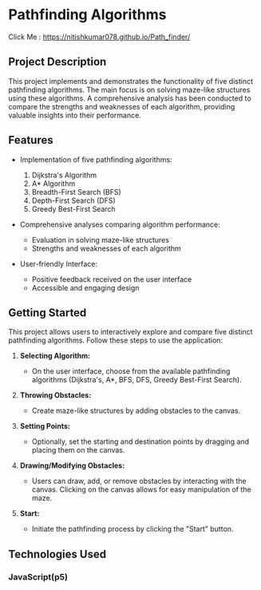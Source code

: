 # Pathfinding Algorithms
 
Click Me :
 https://nitishkumar078.github.io/Path_finder/


## Project Description

This project implements and demonstrates the functionality of five distinct pathfinding algorithms. The main focus is on solving maze-like structures using these algorithms. A comprehensive analysis has been conducted to compare the strengths and weaknesses of each algorithm, providing valuable insights into their performance.

## Features

- Implementation of five pathfinding algorithms:
  1. Dijkstra's Algorithm
  2. A* Algorithm
  3. Breadth-First Search (BFS)
  4. Depth-First Search (DFS)
  5. Greedy Best-First Search

- Comprehensive analyses comparing algorithm performance:
  - Evaluation in solving maze-like structures
  - Strengths and weaknesses of each algorithm

- User-friendly Interface:
  - Positive feedback received on the user interface
  - Accessible and engaging design

## Getting Started
This project allows users to interactively explore and compare five distinct pathfinding algorithms. Follow these steps to use the application:

1. **Selecting Algorithm:**
   - On the user interface, choose from the available pathfinding algorithms (Dijkstra's, A*, BFS, DFS, Greedy Best-First Search).

2. **Throwing Obstacles:**
   - Create maze-like structures by adding obstacles to the canvas.

3. **Setting Points:**
   - Optionally, set the starting and destination points by dragging and placing them on the canvas.

4. **Drawing/Modifying Obstacles:**
   - Users can draw, add, or remove obstacles by interacting with the canvas. Clicking on the canvas allows for easy manipulation of the maze.

5. **Start:**
   - Initiate the pathfinding process by clicking the "Start" button.

## Technologies Used
### JavaScript(p5)  

